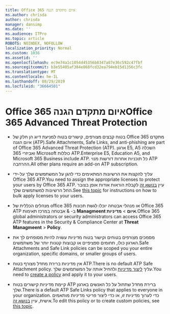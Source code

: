 ```yaml
---
title: Office 365 איום מתקדם הגנה
ms.author: chrisda
author: chrisda
manager: dansimp
ms.date: ''
ms.audience: ITPro
ms.topic: article
ROBOTS: NOINDEX, NOFOLLOW
localization_priority: Normal
ms.custom: 1036
ms.assetid: ''
ms.openlocfilehash: ec9e74a1c1054d45356b8347a87e36c592c47fbf
ms.sourcegitcommit: b3e55405af384e868fcd32ea794eb15d1356c3fc
ms.translationtype: MT
ms.contentlocale: he-IL
ms.lasthandoff: 08/29/2019
ms.locfileid: "36664501"
---
```

# <a name="office-365-advanced-threat-protection"></a><span data-ttu-id="fd7bc-102">Office 365 איום מתקדם הגנה</span><span class="sxs-lookup"><span data-stu-id="fd7bc-102">Office 365 Advanced Threat Protection</span></span>

- <span data-ttu-id="fd7bc-103">בטוח קבצים מצורפים, קישורים בטוח למניעת דיוג הן חלק של Office 365 מתקדם איום הגנה (ATP).</span><span class="sxs-lookup"><span data-stu-id="fd7bc-103">Safe Attachments, Safe Links, and anti-phishing are part of Office 365 Advanced Threat Protection (ATP).</span></span> <span data-ttu-id="fd7bc-104">ארגון E5, A5 השכלה ואביזרי 365 Microsoft כוללות ATP.</span><span class="sxs-lookup"><span data-stu-id="fd7bc-104">Enterprise E5, Education A5, and Microsoft 365 Business include ATP.</span></span> <span data-ttu-id="fd7bc-105">כל תוכניות אחרות דורשות מנוי ATP ההרחבה.</span><span class="sxs-lookup"><span data-stu-id="fd7bc-105">All other plans require an add-on ATP subscription.</span></span>

- <span data-ttu-id="fd7bc-106">עליך להקצות את הרשיונות המתאימים כדי להגן על המשתמשים שלך על-ידי Office 365 ATP.</span><span class="sxs-lookup"><span data-stu-id="fd7bc-106">You need to assign the appropriate licenses to protect your users by Office 365 ATP.</span></span> <span data-ttu-id="fd7bc-107">עיין [בנושא זה](https://docs.microsoft.com/office365/admin/subscriptions-and-billing/assign-licenses-to-users) לקבלת הוראות אודות אופן בצובר החל הרשיונות למשתמשים שלך.</span><span class="sxs-lookup"><span data-stu-id="fd7bc-107">See [this topic](https://docs.microsoft.com/office365/admin/subscriptions-and-billing/assign-licenses-to-users) for instructions on how to bulk apply licenses to your users.</span></span>

- <span data-ttu-id="fd7bc-108">מנהלים הכללית של office 365 או מנהלי אבטחה יוכלו לגשת תכונות Office 365 ATP ב- & אבטחה במרכז תאימות **Managmeent איום** \> **מדיניות**.</span><span class="sxs-lookup"><span data-stu-id="fd7bc-108">Office 365 global administrators or security administrators can access Office 365 ATP features in the Security & Compliance Center at **Threat Managmeent** \> **Policy**.</span></span>

- <span data-ttu-id="fd7bc-109">מסמכים מצורפים בטוחים וקישור בטוח מדיניות עשויה להיות מסופחים לך את הארגון כולו, תחומים ספציפיים או קבוצות קטנות יותר של משתמשים.</span><span class="sxs-lookup"><span data-stu-id="fd7bc-109">Safe Attachments and Safe Link policies can be scoped you your entire organization, specific domains, or smaller groups of users.</span></span>

- <span data-ttu-id="fd7bc-110">אין מדיניות ברירת מחדל מצורף בטוח ATP.</span><span class="sxs-lookup"><span data-stu-id="fd7bc-110">There is no default ATP Safe Attachment policy.</span></span> <span data-ttu-id="fd7bc-111">עליך [ליצור מדיניות](https://docs.microsoft.com/office365/securitycompliance/set-up-atp-safe-attachments-policies) ולהחיל אותה על המשתמשים שלך.</span><span class="sxs-lookup"><span data-stu-id="fd7bc-111">You need to [create a policy](https://docs.microsoft.com/office365/securitycompliance/set-up-atp-safe-attachments-policies) and apply it to your users.</span></span>

- <span data-ttu-id="fd7bc-112">קיימת מדיניות קישורים בטוח ATP ברירת מחדל שתחול על כל האנשים בארגון שלך.</span><span class="sxs-lookup"><span data-stu-id="fd7bc-112">There is a default ATP Safe Links policy that applies to everyone in your organization.</span></span> <span data-ttu-id="fd7bc-113">כדי לערוך מדיניות זו, או כדי ליצור פריטי מדיניות מותאמים אישית, עיין [בנושא זה](https://docs.microsoft.com/office365/securitycompliance/set-up-atp-safe-links-policies).</span><span class="sxs-lookup"><span data-stu-id="fd7bc-113">To edit this policy or to create custom policies, see [this topic](https://docs.microsoft.com/office365/securitycompliance/set-up-atp-safe-links-policies).</span></span>
